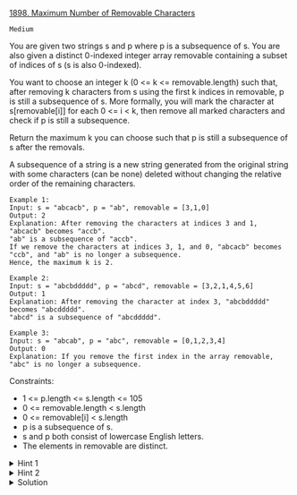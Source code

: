 [1898. Maximum Number of Removable Characters](https://leetcode.com/problems/maximum-number-of-removable-characters/description/)

`Medium`

You are given two strings s and p where p is a subsequence of s. You are also given a distinct 0-indexed integer array removable containing a subset of indices of s (s is also 0-indexed).

You want to choose an integer k (0 <= k <= removable.length) such that, after removing k characters from s using the first k indices in removable, p is still a subsequence of s. More formally, you will mark the character at s[removable[i]] for each 0 <= i < k, then remove all marked characters and check if p is still a subsequence.

Return the maximum k you can choose such that p is still a subsequence of s after the removals.

A subsequence of a string is a new string generated from the original string with some characters (can be none) deleted without changing the relative order of the remaining characters.

```
Example 1:
Input: s = "abcacb", p = "ab", removable = [3,1,0]
Output: 2
Explanation: After removing the characters at indices 3 and 1, "abcacb" becomes "accb".
"ab" is a subsequence of "accb".
If we remove the characters at indices 3, 1, and 0, "abcacb" becomes "ccb", and "ab" is no longer a subsequence.
Hence, the maximum k is 2.

Example 2:
Input: s = "abcbddddd", p = "abcd", removable = [3,2,1,4,5,6]
Output: 1
Explanation: After removing the character at index 3, "abcbddddd" becomes "abcddddd".
"abcd" is a subsequence of "abcddddd".

Example 3:
Input: s = "abcab", p = "abc", removable = [0,1,2,3,4]
Output: 0
Explanation: If you remove the first index in the array removable, "abc" is no longer a subsequence.
```

Constraints:

- 1 <= p.length <= s.length <= 105
- 0 <= removable.length < s.length
- 0 <= removable[i] < s.length
- p is a subsequence of s.
- s and p both consist of lowercase English letters.
- The elements in removable are distinct.

<details>
<summary>Hint 1</summary>

First, we need to think about solving an easier problem, If we remove a set of indices from the string does P exist in S as a subsequence

</details>

<details>
<summary>Hint 2</summary>

We can binary search the K and check by solving the above problem.

</details>

<details>
<summary>Solution</summary>

[HuifengGuan](https://www.youtube.com/watch?v=fi6yNf-M2r4)
[Neetcode](https://www.youtube.com/watch?v=NMP3nRPyX5g)
</details>